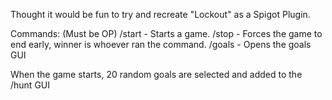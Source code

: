 Thought it would be fun to try and recreate "Lockout" as a Spigot Plugin.

Commands:
(Must be OP)
/start - Starts a game.
/stop - Forces the game to end early, winner is whoever ran the command.
/goals - Opens the goals GUI

When the game starts, 20 random goals are selected and added to the /hunt GUI
